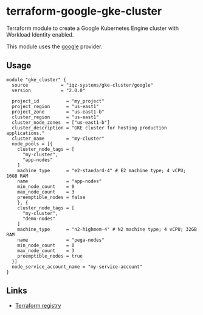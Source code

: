 # terraform-google-gke-cluster

Terraform module to create a Google Kubernetes Engine cluster with Workload Identity enabled.

This module uses the [google](https://registry.terraform.io/providers/hashicorp/google) provider.

## Usage

```hcl
module "gke_cluster" {
  source            = "iqz-systems/gke-cluster/google"
  version           = "2.0.0"

  project_id          = "my_project"
  project_region      = "us-east1"
  project_zone        = "us-east1-b"
  cluster_region      = "us-east1"
  cluster_node_zones  = ["us-east1-b"]
  cluster_description = "GKE cluster for hosting production applications."
  cluster_name        = "my-cluster"
  node_pools = [{
    cluster_node_tags = [
      "my-cluster",
      "app-nodes"
    ]
    machine_type      = "e2-standard-4" # E2 machine type; 4 vCPU; 16GB RAM
    name              = "app-nodes"
    min_node_count    = 0
    max_node_count    = 3
    preemptible_nodes = false
    }, {
    cluster_node_tags = [
      "my-cluster",
      "demo-nodes"
    ]
    machine_type      = "n2-highmem-4" # N2 machine type; 4 vCPU; 32GB RAM
    name              = "pega-nodes"
    min_node_count    = 0
    max_node_count    = 3
    preemptible_nodes = true
  }]
  node_service_account_name = "my-service-account"
}
```

## Links

- [Terraform registry](https://registry.terraform.io/modules/iqz-systems/gke-cluster/google/latest)
